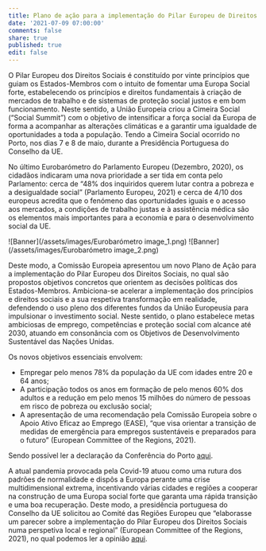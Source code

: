 ```yaml
---
title: Plano de ação para a implementação do Pilar Europeu de Direitos Sociais
date: '2021-07-09 07:00:00'
comments: false
share: true
published: true
edit: false
---
```

O Pilar Europeu dos Direitos Sociais é constituído por vinte princípios que guiam os Estados-Membros com o intuito de fomentar uma Europa Social forte, estabelecendo os princípios e direitos fundamentais à criação de mercados de trabalho e de sistemas de proteção social justos e em bom funcionamento. Neste sentido, a União Europeia criou a Cimeira Social (“Social Summit”) com o objetivo de intensificar a força social da Europa de forma a acompanhar as alterações climáticas e a garantir uma igualdade de oportunidades a toda a população. Tendo a  Cimeira Social ocorrido no Porto, nos dias 7 e 8 de maio, durante a Presidência Portuguesa do Conselho da UE.

No último Eurobarómetro do Parlamento Europeu (Dezembro, 2020), os cidadãos indicaram uma nova prioridade a ser tida em conta pelo Parlamento: cerca de “48% dos inquiridos querem lutar contra a pobreza e a desigualdade social” (Parlamento Europeu, 2021) e cerca de 4/10 dos europeus acredita que o fenómeno das oportunidades iguais e o acesso aos mercados, a condições de trabalho justas e à assistência médica são os elementos mais importantes para a economia e para o desenvolvimento social da UE.


![Banner](/assets/images/Eurobarómetro image_1.png)
![Banner](/assets/images/Eurobarómetro image_2.png)

Deste modo, a Comissão Europeia apresentou um novo Plano de Ação para a implementação do Pilar Europeu dos Direitos Sociais, no qual são propostos objetivos concretos que orientem as decisões políticas dos Estados-Membros. Ambiciona-se acelerar a implementação dos princípios e direitos sociais e a sua respetiva transformação em realidade, defendendo o uso pleno dos diferentes fundos da União Europeusia para impulsionar o investimento social. Neste sentido, o plano estabelece metas ambiciosas de emprego, competências e proteção social com alcance até 2030, atuando em consonância com os Objetivos de Desenvolvimento Sustentável das Nações Unidas.

Os novos objetivos essenciais envolvem:

* Empregar pelo menos 78% da população da UE com idades entre 20 e 64 anos;
* A participação todos os anos em formação de pelo menos 60% dos adultos e a redução em pelo menos 15 milhões do número de pessoas em risco de pobreza ou exclusão social;
* A apresentação de uma recomendação pela Comissão Europeia sobre o Apoio Ativo Eficaz ao Emprego (EASE), “que visa orientar a transição de medidas de emergência para empregos sustentáveis e preparados para o futuro” (European Committee of the Regions, 2021).

Sendo possível ler a declaração da Conferência do Porto [aqui](https://www.consilium.europa.eu/en/press/press-releases/2021/05/08/the-porto-declaration/).

A atual pandemia provocada pela Covid-19 atuou como uma rutura dos padrões de normalidade e dispôs a Europa perante uma crise multidimensional extrema, incentivando várias cidades e regiões a cooperar na construção de uma Europa social forte que garanta uma rápida transição e uma boa recuperação. Deste modo, a presidência portuguesa do Conselho da UE solicitou ao Comité das Regiões Europeu que “elaborasse um parecer sobre a implementação do Pilar Europeu dos Direitos Sociais numa perspetiva local e regional” (European Committee of the Regions, 2021), no qual podemos ler a opinião [aqui](https://cor.europa.eu/EN/our-work/Pages/OpinionTimeline.aspx?opId=CDR-1127-2021).
